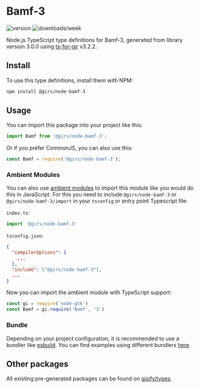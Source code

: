 
# Bamf-3

![version](https://img.shields.io/npm/v/@girs/node-bamf-3)
![downloads/week](https://img.shields.io/npm/dw/@girs/node-bamf-3)


Node.js TypeScript type definitions for Bamf-3, generated from library version 3.0.0 using [ts-for-gir](https://github.com/gjsify/ts-for-gir) v3.2.2.


## Install

To use this type definitions, install them with NPM:
```bash
npm install @girs/node-bamf-3
```

## Usage

You can import this package into your project like this:
```ts
import Bamf from '@girs/node-bamf-3';
```

Or if you prefer CommonJS, you can also use this:
```ts
const Bamf = require('@girs/node-bamf-3');
```

### Ambient Modules

You can also use [ambient modules](https://github.com/gjsify/ts-for-gir/tree/main/packages/cli#ambient-modules) to import this module like you would do this in JavaScript.
For this you need to include `@girs/node-bamf-3` or `@girs/node-bamf-3/import` in your `tsconfig` or entry point Typescript file:

`index.ts`:
```ts
import '@girs/node-bamf-3'
```

`tsconfig.json`:
```json
{
  "compilerOptions": {
    ...
  },
  "include": ["@girs/node-bamf-3"],
  ...
}
```

Now you can import the ambient module with TypeScript support: 

```ts
const gi = require('node-gtk')
const Bamf = gi.require('Bamf', '3')
```


### Bundle

Depending on your project configuration, it is recommended to use a bundler like [esbuild](https://esbuild.github.io/). You can find examples using different bundlers [here](https://github.com/gjsify/ts-for-gir/tree/main/examples).

## Other packages

All existing pre-generated packages can be found on [gjsify/types](https://github.com/gjsify/types).

